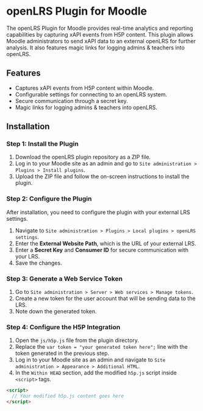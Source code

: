 # openLRS Plugin for Moodle

The openLRS Plugin for Moodle provides real-time analytics and reporting capabilities by capturing xAPI events from H5P content. This plugin allows Moodle administrators to send xAPI data to an external openLRS for further analysis. It also features magic links for logging admins & teachers into openLRS.

## Features

- Captures xAPI events from H5P content within Moodle.
- Configurable settings for connecting to an openLRS system.
- Secure communication through a secret key.
- Magic links for logging admins & teachers into openLRS.

## Installation

### Step 1: Install the Plugin

1. Download the openLRS plugin repository as a ZIP file.
2. Log in to your Moodle site as an admin and go to `Site administration > Plugins > Install plugins`.
3. Upload the ZIP file and follow the on-screen instructions to install the plugin.

### Step 2: Configure the Plugin

After installation, you need to configure the plugin with your external LRS settings.

1. Navigate to `Site administration > Plugins > Local plugins > openLRS settings`.
2. Enter the **External Website Path**, which is the URL of your external LRS.
3. Enter a **Secret Key** and **Consumer ID** for secure communication with your LRS.
4. Save the changes.

### Step 3: Generate a Web Service Token

1. Go to `Site administration > Server > Web services > Manage tokens`.
2. Create a new token for the user account that will be sending data to the LRS.
3. Note down the generated token.

### Step 4: Configure the H5P Integration

1. Open the `js/h5p.js` file from the plugin directory.
2. Replace the `var token = "your generated token here";` line with the token generated in the previous step.
3. Log in to your Moodle site as an admin and navigate to `Site administration > Appearance > Additional HTML`.
4. In the `Within HEAD` section, add the modified `h5p.js` script inside `<script>` tags.

```html
<script>
  // Your modified h5p.js content goes here
</script>
```
